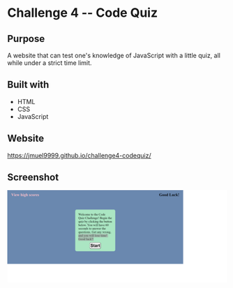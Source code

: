 # Challenge 4 -- Code Quiz

## Purpose 
A website that can test one's knowledge of JavaScript with a little quiz, all while under a strict time limit.

## Built with
* HTML
* CSS
* JavaScript

## Website
https://jmuel9999.github.io/challenge4-codequiz/

## Screenshot
![Full website screenshot.](./assets/images/challenge4shot.png)
